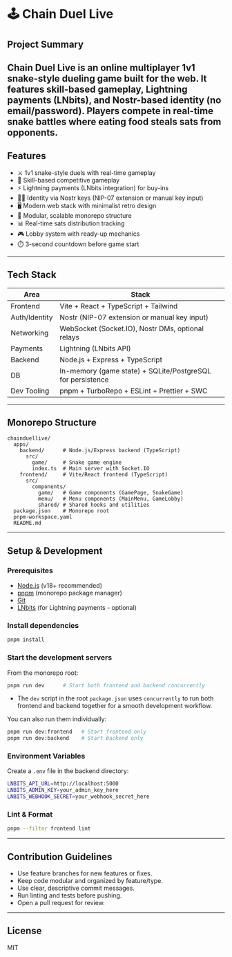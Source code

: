 # 🕹️ Chain Duel Live

## Project Summary
Chain Duel Live is an online multiplayer 1v1 snake-style dueling game built for the web. It features skill-based gameplay, Lightning payments (LNbits), and Nostr-based identity (no email/password). Players compete in real-time snake battles where eating food steals sats from opponents.
---

## Features
- ⚔️ 1v1 snake-style duels with real-time gameplay
- 🧠 Skill-based competitive gameplay
- ⚡ Lightning payments (LNbits integration) for buy-ins
- 🧑‍💻 Identity via Nostr keys (NIP-07 extension or manual key input)
- 🖥️ Modern web stack with minimalist retro design
- 🧩 Modular, scalable monorepo structure
- 📊 Real-time sats distribution tracking
- 🎮 Lobby system with ready-up mechanics
- ⏱️ 3-second countdown before game start

---

## Tech Stack
| Area         | Stack                                                      |
|--------------|------------------------------------------------------------|
| Frontend     | Vite + React + TypeScript + Tailwind                       |
| Auth/Identity| Nostr (NIP-07 extension or manual key input)               |
| Networking   | WebSocket (Socket.IO), Nostr DMs, optional relays          |
| Payments     | Lightning (LNbits API)                                     |
| Backend      | Node.js + Express + TypeScript                             |
| DB           | In-memory (game state) + SQLite/PostgreSQL for persistence |
| Dev Tooling  | pnpm + TurboRepo + ESLint + Prettier + SWC                |

---

## Monorepo Structure
```
chainduellive/
  apps/
    backend/      # Node.js/Express backend (TypeScript)
      src/
        game/     # Snake game engine
        index.ts  # Main server with Socket.IO
    frontend/     # Vite/React frontend (TypeScript)
      src/
        components/
          game/   # Game components (GamePage, SnakeGame)
          menu/   # Menu components (MainMenu, GameLobby)
          shared/ # Shared hooks and utilities
  package.json    # Monorepo root
  pnpm-workspace.yaml
  README.md
```

---

## Setup & Development

### Prerequisites
- [Node.js](https://nodejs.org/) (v18+ recommended)
- [pnpm](https://pnpm.io/) (monorepo package manager)
- [Git](https://git-scm.com/)
- [LNbits](https://github.com/lnbits/lnbits) (for Lightning payments - optional)

### Install dependencies
```sh
pnpm install
```

### Start the development servers
From the monorepo root:
```sh
pnpm run dev      # Start both frontend and backend concurrently
```
- The `dev` script in the root `package.json` uses `concurrently` to run both frontend and backend together for a smooth development workflow.

You can also run them individually:
```sh
pnpm run dev:frontend   # Start frontend only
pnpm run dev:backend    # Start backend only
```

### Environment Variables
Create a `.env` file in the backend directory:
```sh
LNBITS_API_URL=http://localhost:5000
LNBITS_ADMIN_KEY=your_admin_key_here
LNBITS_WEBHOOK_SECRET=your_webhook_secret_here
```

### Lint & Format
```sh
pnpm --filter frontend lint
```

---

## Contribution Guidelines
- Use feature branches for new features or fixes.
- Keep code modular and organized by feature/type.
- Use clear, descriptive commit messages.
- Run linting and tests before pushing.
- Open a pull request for review.

---

## License
MIT